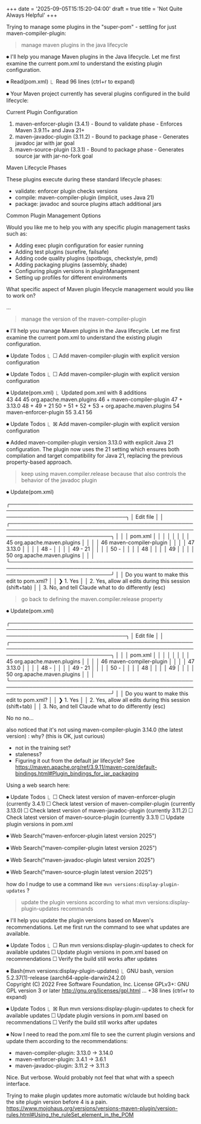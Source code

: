 +++
date = '2025-09-05T15:15:20-04:00'
draft = true
title = 'Not Quite Always Helpful'
+++

Trying to manage some plugins in the "super-pom" - settling for just
maven-compiler-plugin:

> manage maven plugins in the java lifecycle

⏺ I'll help you manage Maven plugins in the Java lifecycle. Let me first examine the current pom.xml to understand the
   existing plugin configuration.

⏺ Read(pom.xml)
  ⎿  Read 96 lines (ctrl+r to expand)

⏺ Your Maven project currently has several plugins configured in the build lifecycle:

  Current Plugin Configuration

  1. maven-enforcer-plugin (3.4.1) - Bound to validate phase
    - Enforces Maven 3.9.11+ and Java 21+
  2. maven-javadoc-plugin (3.11.2) - Bound to package phase
    - Generates javadoc jar with jar goal
  3. maven-source-plugin (3.3.1) - Bound to package phase
    - Generates source jar with jar-no-fork goal

  Maven Lifecycle Phases

  These plugins execute during these standard lifecycle phases:
  - validate: enforcer plugin checks versions
  - compile: maven-compiler-plugin (implicit, uses Java 21)
  - package: javadoc and source plugins attach additional jars

  Common Plugin Management Options

  Would you like me to help you with any specific plugin management tasks such as:
  - Adding exec plugin configuration for easier running
  - Adding test plugins (surefire, failsafe)
  - Adding code quality plugins (spotbugs, checkstyle, pmd)
  - Adding packaging plugins (assembly, shade)
  - Configuring plugin versions in pluginManagement
  - Setting up profiles for different environments

  What specific aspect of Maven plugin lifecycle management would you like to work on?
  
  ...

> manage the version of the maven-compiler-plugin

⏺ I'll help you manage Maven plugins in the Java lifecycle. Let me first examine the current pom.xml to understand the
   existing plugin configuration.
   
⏺ Update Todos
⎿  ☐ Add maven-compiler-plugin with explicit version configuration

⏺ Update Todos
⎿  ☐ Add maven-compiler-plugin with explicit version configuration

⏺ Update(pom.xml)
⎿  Updated pom.xml with 8 additions                              
43        <plugins>
44          <plugin>
45            <groupId>org.apache.maven.plugins</groupId>
46 +          <artifactId>maven-compiler-plugin</artifactId>
47 +          <version>3.13.0</version>
48 +          <configuration>
49 +            <release>21</release>
50 +          </configuration>
51 +        </plugin>
52 +        <plugin>
53 +          <groupId>org.apache.maven.plugins</groupId>
54            <artifactId>maven-enforcer-plugin</artifactId>
55            <version>3.4.1</version>
56            <executions>

⏺ Update Todos
⎿  ☒ Add maven-compiler-plugin with explicit version configuration

⏺ Added maven-compiler-plugin version 3.13.0 with explicit Java 21 configuration. The plugin now uses the
<release>21</release> setting which ensures both compilation and target compatibility for Java 21, replacing the
previous property-based approach.

> keep using maven.compiler.release because that also controls the behavior of the javadoc plugin

⏺ Update(pom.xml)

╭───────────────────────────────────────────────────────────────────────────────────────────────────────────────────────────────────╮
│ Edit file                                                                                                                         │
│ ╭───────────────────────────────────────────────────────────────────────────────────────────────────────────────────────────────╮ │
│ │ pom.xml                                                                                                                       │ │
│ │                                                                                                                               │ │
│ │   45            <groupId>org.apache.maven.plugins</groupId>                                                                   │ │
│ │   46            <artifactId>maven-compiler-plugin</artifactId>                                                                │ │
│ │   47            <version>3.13.0</version>                                                                                     │ │
│ │   48 -          <configuration>                                                                                               │ │
│ │   49 -            <release>21</release>                                                                                       │ │
│ │   50 -          </configuration>                                                                                              │ │
│ │   48          </plugin>                                                                                                       │ │
│ │   49          <plugin>                                                                                                        │ │
│ │   50            <groupId>org.apache.maven.plugins</groupId>                                                                   │ │
│ ╰───────────────────────────────────────────────────────────────────────────────────────────────────────────────────────────────╯ │
│ Do you want to make this edit to pom.xml?                                                                                         │
│ ❯ 1. Yes                                                                                                                          │
│   2. Yes, allow all edits during this session (shift+tab)                                                                         │
│   3. No, and tell Claude what to do differently (esc) 

> go back to defining the maven.compiler.release property

⏺ Update(pom.xml)

╭───────────────────────────────────────────────────────────────────────────────────────────────────────────────────────────────────╮
│ Edit file                                                                                                                         │
│ ╭───────────────────────────────────────────────────────────────────────────────────────────────────────────────────────────────╮ │
│ │ pom.xml                                                                                                                       │ │
│ │                                                                                                                               │ │
│ │   45            <groupId>org.apache.maven.plugins</groupId>                                                                   │ │
│ │   46            <artifactId>maven-compiler-plugin</artifactId>                                                                │ │
│ │   47            <version>3.13.0</version>                                                                                     │ │
│ │   48 -          <configuration>                                                                                               │ │
│ │   49 -            <release>21</release>                                                                                       │ │
│ │   50 -          </configuration>                                                                                              │ │
│ │   48          </plugin>                                                                                                       │ │
│ │   49          <plugin>                                                                                                        │ │
│ │   50            <groupId>org.apache.maven.plugins</groupId>                                                                   │ │
│ ╰───────────────────────────────────────────────────────────────────────────────────────────────────────────────────────────────╯ │
│ Do you want to make this edit to pom.xml?                                                                                         │
│ ❯ 1. Yes                                                                                                                          │
│   2. Yes, allow all edits during this session (shift+tab)                                                                         │
│   3. No, and tell Claude what to do differently (esc)    

No no no...

also noticed that it's not using maven-compiler-plugin 3.14.0 (the latest version) : why? (this is OK, just curious)

* not in the training set?
* staleness?
* Figuring it out from the default jar lifecycle? See https://maven.apache.org/ref/3.9.11/maven-core/default-bindings.html#Plugin_bindings_for_jar_packaging

Using a web search here:

⏺ Update Todos
  ⎿  ☐ Check latest version of maven-enforcer-plugin (currently 3.4.1) 
     ☐ Check latest version of maven-compiler-plugin (currently 3.13.0)
     ☐ Check latest version of maven-javadoc-plugin (currently 3.11.2)
     ☐ Check latest version of maven-source-plugin (currently 3.3.1)
     ☐ Update plugin versions in pom.xml

⏺ Web Search("maven-enforcer-plugin latest version 2025")

⏺ Web Search("maven-compiler-plugin latest version 2025")

⏺ Web Search("maven-javadoc-plugin latest version 2025")

⏺ Web Search("maven-source-plugin latest version 2025")

how do I nudge to use a command like `mvn versions:display-plugin-updates` ?

> update the plugin versions according to what mvn versions:display-plugin-updates recommands

⏺ I'll help you update the plugin versions based on Maven's recommendations. Let me first run the command to see what updates
  are available.

⏺ Update Todos
  ⎿  ☐ Run mvn versions:display-plugin-updates to check for available updates
     ☐ Update plugin versions in pom.xml based on recommendations
     ☐ Verify the build still works after updates

⏺ Bash(mvn versions:display-plugin-updates)
  ⎿  GNU bash, version 5.2.37(1)-release (aarch64-apple-darwin24.2.0)             
     Copyright (C) 2022 Free Software Foundation, Inc.
     License GPLv3+: GNU GPL version 3 or later <http://gnu.org/licenses/gpl.html>
     … +38 lines (ctrl+r to expand)

⏺ Update Todos
  ⎿  ☒ Run mvn versions:display-plugin-updates to check for available updates
     ☐ Update plugin versions in pom.xml based on recommendations
     ☐ Verify the build still works after updates

⏺ Now I need to read the pom.xml file to see the current plugin versions and update them according to the recommendations:

  - maven-compiler-plugin: 3.13.0 → 3.14.0
  - maven-enforcer-plugin: 3.4.1 → 3.6.1
  - maven-javadoc-plugin: 3.11.2 → 3.11.3

Nice. But verbose. Would probably not feel that what with a speech interface.

Trying to make plugin updates more automatic w/claude but holding back the
site plugin version before 4 is a pain.
https://www.mojohaus.org/versions/versions-maven-plugin/version-rules.html#Using_the_ruleSet_element_in_the_POM
